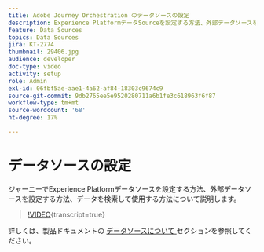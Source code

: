 ```yaml
---
title: Adobe Journey Orchestration のデータソースの設定
description: Experience PlatformデータSourceを設定する方法、外部データソースを設定する方法、ジャーニーでデータを検索して使用する方法について説明します。
feature: Data Sources
topics: Data Sources
jira: KT-2774
thumbnail: 29406.jpg
audience: developer
doc-type: video
activity: setup
role: Admin
exl-id: 06fbf5ae-aae1-4a62-af84-18303c9674c9
source-git-commit: 9db2765ee5e9520280711a6b1fe3c618963f6f87
workflow-type: tm+mt
source-wordcount: '68'
ht-degree: 17%

---
```


# データソースの設定

ジャーニーでExperience Platformデータソースを設定する方法、外部データソースを設定する方法、データを検索して使用する方法について説明します。

>[!VIDEO](https://video.tv.adobe.com/v/29406?learn=on){transcript=true}

詳しくは、製品ドキュメントの [ データソースについて ](https://experienceleague.adobe.com/docs/journeys/using/data-source-journeys/about-data-sources.html?lang=en) セクションを参照してください。
